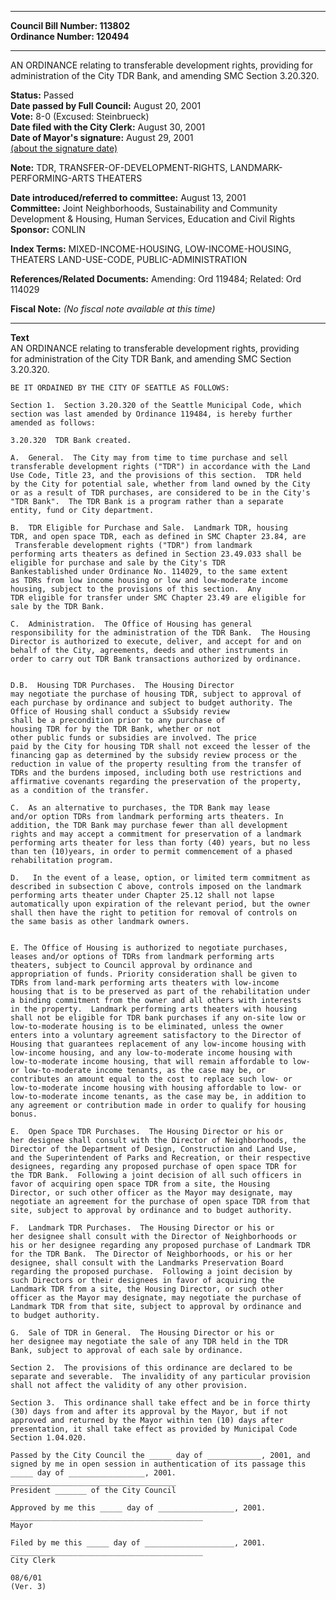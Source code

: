 * * * * *  
  
**Council Bill Number: [](#h0)[](#h2)113802**   
**Ordinance Number: 120494**  
  
* * * * *  
  
AN ORDINANCE relating to transferable development rights, providing for administration of the City TDR Bank, and amending SMC Section 3.20.320.  
  
**Status:** Passed   
**Date passed by Full Council:** August 20, 2001   
**Vote:** 8-0 (Excused: Steinbrueck)   
**Date filed with the City Clerk:** August 30, 2001   
**Date of Mayor's signature:** August 29, 2001   
[(about the signature date)](/~public/approvaldate.htm)   
  
**Note:** TDR, TRANSFER-OF-DEVELOPMENT-RIGHTS, LANDMARK-PERFORMING-ARTS THEATERS  
  
  
**Date introduced/referred to committee:** August 13, 2001   
**Committee:** Joint Neighborhoods, Sustainability and Community Development & Housing, Human Services, Education and Civil Rights   
**Sponsor:** CONLIN   
  
**Index Terms:** MIXED-INCOME-HOUSING, LOW-INCOME-HOUSING, THEATERS LAND-USE-CODE, PUBLIC-ADMINISTRATION  
  
**References/Related Documents:** Amending: Ord 119484; Related: Ord 114029  
  
**Fiscal Note:** *(No fiscal note available at this time)*  
  
* * * * *  
  
**Text**  
    AN ORDINANCE relating to transferable development rights, providing  
    for administration of the City TDR Bank, and amending SMC Section  
    3.20.320.  
  
    BE IT ORDAINED BY THE CITY OF SEATTLE AS FOLLOWS:  
  
    Section 1.  Section 3.20.320 of the Seattle Municipal Code, which  
    section was last amended by Ordinance 119484, is hereby further  
    amended as follows:  
  
    3.20.320  TDR Bank created.  
  
    A.  General.  The City may from time to time purchase and sell  
    transferable development rights ("TDR") in accordance with the Land  
    Use Code, Title 23, and the provisions of this section.  TDR held  
    by the City for potential sale, whether from land owned by the City  
    or as a result of TDR purchases, are considered to be in the City's  
    "TDR Bank".  The TDR Bank is a program rather than a separate  
    entity, fund or City department.  
  
    B.  TDR Eligible for Purchase and Sale.  Landmark TDR, housing  
    TDR, and open space TDR, each as defined in SMC Chapter 23.84, are  
     Transferable development rights ("TDR") from landmark  
    performing arts theaters as defined in Section 23.49.033 shall be  
    eligible for purchase and sale by the City's TDR  
    Bankestablished under Ordinance No. 114029, to the same extent  
    as TDRs from low income housing or low and low-moderate income  
    housing, subject to the provisions of this section.  Any  
    TDR eligible for transfer under SMC Chapter 23.49 are eligible for  
    sale by the TDR Bank.  
  
    C.  Administration.  The Office of Housing has general  
    responsibility for the administration of the TDR Bank.  The Housing  
    Director is authorized to execute, deliver, and accept for and on  
    behalf of the City, agreements, deeds and other instruments in  
    order to carry out TDR Bank transactions authorized by ordinance.  
  
  
    D.B.  Housing TDR Purchases.  The Housing Director  
    may negotiate the purchase of housing TDR, subject to approval of  
    each purchase by ordinance and subject to budget authority. The  
    Office of Housing shall conduct a sSubsidy review   
    shall be a precondition prior to any purchase of   
    housing TDR for by the TDR Bank, whether or not  
    other public funds or subsidies are involved. The price  
    paid by the City for housing TDR shall not exceed the lesser of the  
    financing gap as determined by the subsidy review process or the  
    reduction in value of the property resulting from the transfer of  
    TDRs and the burdens imposed, including both use restrictions and  
    affirmative covenants regarding the preservation of the property,  
    as a condition of the transfer.  
  
    C.  As an alternative to purchases, the TDR Bank may lease  
    and/or option TDRs from landmark performing arts theaters. In  
    addition, the TDR Bank may purchase fewer than all development  
    rights and may accept a commitment for preservation of a landmark  
    performing arts theater for less than forty (40) years, but no less  
    than ten (10)years, in order to permit commencement of a phased  
    rehabilitation program.  
  
    D.   In the event of a lease, option, or limited term commitment as  
    described in subsection C above, controls imposed on the landmark  
    performing arts theater under Chapter 25.12 shall not lapse  
    automatically upon expiration of the relevant period, but the owner  
    shall then have the right to petition for removal of controls on  
    the same basis as other landmark owners.  
  
  
    E. The Office of Housing is authorized to negotiate purchases,  
    leases and/or options of TDRs from landmark performing arts  
    theaters, subject to Council approval by ordinance and  
    appropriation of funds. Priority consideration shall be given to  
    TDRs from land-mark performing arts theaters with low-income  
    housing that is to be preserved as part of the rehabilitation under  
    a binding commitment from the owner and all others with interests  
    in the property.  Landmark performing arts theaters with housing  
    shall not be eligible for TDR bank purchases if any on-site low or  
    low-to-moderate housing is to be eliminated, unless the owner  
    enters into a voluntary agreement satisfactory to the Director of  
    Housing that guarantees replacement of any low-income housing with  
    low-income housing, and any low-to-moderate income housing with  
    low-to-moderate income housing, that will remain affordable to low-  
    or low-to-moderate income tenants, as the case may be, or  
    contributes an amount equal to the cost to replace such low- or  
    low-to-moderate income housing with housing affordable to low- or  
    low-to-moderate income tenants, as the case may be, in addition to  
    any agreement or contribution made in order to qualify for housing  
    bonus.  
  
    E.  Open Space TDR Purchases.  The Housing Director or his or  
    her designee shall consult with the Director of Neighborhoods, the  
    Director of the Department of Design, Construction and Land Use,  
    and the Superintendent of Parks and Recreation, or their respective  
    designees, regarding any proposed purchase of open space TDR for  
    the TDR Bank.  Following a joint decision of all such officers in  
    favor of acquiring open space TDR from a site, the Housing  
    Director, or such other officer as the Mayor may designate, may  
    negotiate an agreement for the purchase of open space TDR from that  
    site, subject to approval by ordinance and to budget authority.  
  
    F.  Landmark TDR Purchases.  The Housing Director or his or  
    her designee shall consult with the Director of Neighborhoods or  
    his or her designee regarding any proposed purchase of Landmark TDR  
    for the TDR Bank.  The Director of Neighborhoods, or his or her  
    designee, shall consult with the Landmarks Preservation Board  
    regarding the proposed purchase.  Following a joint decision by  
    such Directors or their designees in favor of acquiring the  
    Landmark TDR from a site, the Housing Director, or such other  
    officer as the Mayor may designate, may negotiate the purchase of  
    Landmark TDR from that site, subject to approval by ordinance and  
    to budget authority.  
  
    G.  Sale of TDR in General.  The Housing Director or his or  
    her designee may negotiate the sale of any TDR held in the TDR  
    Bank, subject to approval of each sale by ordinance.  
  
    Section 2.  The provisions of this ordinance are declared to be  
    separate and severable.  The invalidity of any particular provision  
    shall not affect the validity of any other provision.  
  
    Section 3.  This ordinance shall take effect and be in force thirty  
    (30) days from and after its approval by the Mayor, but if not  
    approved and returned by the Mayor within ten (10) days after  
    presentation, it shall take effect as provided by Municipal Code  
    Section 1.04.020.  
  
    Passed by the City Council the _____ day of ____________, 2001, and  
    signed by me in open session in authentication of its passage this  
    _____ day of _________________, 2001.  
    _____________________________________  
    President _______ of the City Council  
  
    Approved by me this _____ day of _________________, 2001.  
    ___________________________________________  
    Mayor  
  
    Filed by me this _____ day of ____________________, 2001.  
    ___________________________________________  
    City Clerk  
  
    08/6/01  
    (Ver. 3)  
